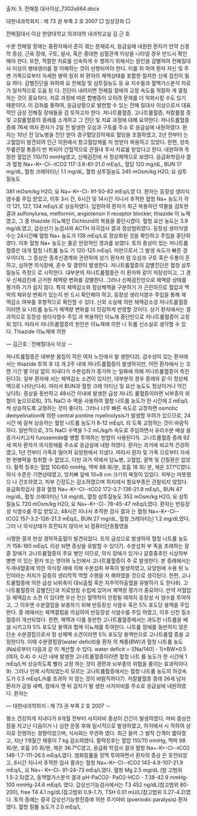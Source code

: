 출처: 5. 전해질 대사이상_7302s664.docx

대한내과학회지 : 제 73 권 부록 2 호 2007	□ 임상강좌 □

전해질대사 이상
한양대학교 의과대학 내과학교실
김	근  호

수분 전해질 장애는 중환자에서 흔히 겪는 문제로서, 응급실에 내원한 환자가 만약 신경학 증상, 근육 장애, 구토, 설사, 혹은 중대한 심혈관계 이상을 나타낼 경우 반드시 확인해야 한다. 또한, 적절한 치료를 신속하게 수 행하기 위해서는 원인을 감별하여 전해질대사 이상의 병태생리를 잘 이해하는 것이 선행되어야 한다. 이를 위 하여 환자 자신 및 주변 가족으로부터 자세한 병력 청취 와 환자의 체액상태를 포함한 철저한 신체 검진이 필요 하다. 감별진단을 위하여 요 전해질 및 삼투질농도 등 요 지수들과 혈액가스분석 자료가 일차적으로 도움 된 다. 진단이 내려지면 전해질 장애의 교정 속도를 적절하 게 결정하는 것이 중요하다. 치료 과정에 따른 합병증이 오히려 문제를 더 악화시킬 수도 있기 때문이다.
이 강좌를 통하여, 응급상황으로 발현할 수 있는 전해 질대사 이상으로서 대표적인 급성 전해질 장애들을 검 토하고자 한다. 저나트륨혈증, 고나트륨혈증, 저칼륨혈 증 및 고칼륨혈증의 증례를 소개하고 그 진단 및 치료 과정에 대해 요약한다.
저나트륨혈증
증례
76세 여자 환자가 2일 전 발생한 오심과 구토를 주소 로 응급실에 내원하였다. 환자는 10년 전 당뇨병을 진단 받아 경구혈당강하제로 혈당을 조절하였고, 2년 전부터 는 고혈압이 발견되어 인근 의원에서 항고혈압제를 처 방받아 복용하고 있었다. 한편, 양측 무릎관절 통증이 반 복되어 간헐적으로 관절내 주사 치료를 받았다고 한다. 내원하여 측정한 혈압은 110/70 mmHg였고, 신체검진에 서 정상체액으로 보였다. 응급화학검사 결과 혈청 Na+-K+-Cl--tCO2 117-3.8-81-21.0 mEq/L, 혈당 120
mg/dL, BUN 17 mg/dL, 혈청 크레아티닌 1.1 mg/dL, 혈청 삼투질농도 245 mOsm/kg H2O, 요 삼투질농도

381 mOsm/kg H2O, 요 Na+-K+-Cl- 91-50-82 mEq/L였 다. 환자는 등장성 생리식염수를 주입 받았고, 이후 3시 간, 6시간 및 14시간 지나서 추적한 혈청 Na+ 농도가 각 각 121, 127, 134 mEq/L로 상승하였다. 입원하여 환자가 최근 복용하던 약물을 검토한 결과 sulfonylurea, metformin, angiotensin II receptor blocker, thiazide 이 뇨제였고, 그 중 thiazide 이뇨제인 Dichlozid의 복용을 중단시켰다. 혈청 요산 농도는 3.9 mg/dL였고, 갑상선기 능검사와 ACTH 자극검사 결과 정상범위였다. 등장성 생리식염수는 24시간째 혈청 Na+ 농도가 138 mEq/L로 정상화된 것을 확인하고 주입을 중단하였다. 이후 혈청 Na+ 농도는 줄곧 안정적인 경과를 보였다.
토의
증상이 있는 저나트륨혈증은 대개 혈청 나트륨 농도 가 120-125 mEq/L 미만으로서 그 발생 속도가 빠른 경 우이다1). 그 증상은 중추신경계와 관련하여 상기 환자처 럼 오심과 구토 혹은 두통이 흔하고, 심하면 의식장애, 혼수 및 경련이 발생한다.
저나트륨혈증의 감별진단은 혈청 삼투질농도 측정으 로 시작한다. 대부분의 저나트륨혈증은 이 환자와 같이 저장성이고, 그 경우 신체검진에 근거한 체액량 변화를 감별한다. 그러나 신체검진만으로 체액량 상태를 평가하 기가 쉽지 않다. 특히 체액감소와 정상체액을 구분하기 가 곤란하므로 혈압과 맥박의 체위성 변화가 있는지 반 드시 확인해야 하고, 등장성 생리식염수 주입을 통해 체 액감소 여부를 후향적으로 확인할 수 있다. 신외 소실에 의한 체액감소성 저나트륨혈증이라면 요 나트륨 농도가 체액량 변화를 더 민감하게 반영할 것이다.
상기 환자에서는 결과적으로 등장성 생리식염수 주입 과 복용하던 이뇨제 중단만으로 저나트륨혈증이 교정되 었다. 따라서 저나트륨혈증의 원인은 이뇨제에 의한 나 트륨 신소실로 생각할 수 있다. Thiazide 이뇨제에 의한

— 김근호 : 전해질대사 이상 －


저나트륨혈증은 대부분 몸집이 작은 여자 노인에서 발 생한다2). 감수성이 있는 환자에서는 thiazide 투여 후 대 개 2주 내에 저나트륨혈증이 발생하지만, 어떤 환자에서 는 오랜 기간 별 이상 없이 지내다가 수분섭취가 증가하 는 일화에 의해 저나트륨혈증이 촉진된다3). 일부 환자에 서는 체액감소 소견이 있지만, 대부분의 경우 증례와 같 이 정상체액으로 나타난다4). 따라서 BUN과 혈청 크레 아티닌 및 요산 농도도 정상이거나 약간 낮다5).
증상을 동반하고 48시간 이내에 발생한 급성 저나트 륨혈증이라면 뇌부종의 위험이 높으므로6), 3% NaCl 수 액을 사용하여 혈청 나트륨 농도가 한 시간에 2 mEq/L 씩 상승하도록 교정하는 것이 좋다1). 그러나 너무 빠른 속도로 교정하면 osmotic demyelination에 의한 central pontine myelinolysis가 발생할 우려가 있으므로, 24시간 에 걸쳐 상승하는 혈청 나트륨 농도가 8-12 mEq/L 되 도록 교정하는 것이 바람직하다. 일반적으로, 3% NaCl 수액을 1-2 mL/kg/h 속도로 주입하면서 유리수분 배설 을 증가시키고자 furosemide를 병합 투여하는 방법이 사용된다1).
고나트륨혈증
증례
92세 여자 환자가 의식장애를 주소로 응급실에 내원 하였다. 환자는 과거에 비교적 건강하였고, 1년 전부터 가족과 떨어져 요양원에서 지냈다. 따라서 환자 및 가족 으로부터 자세한 현병력을 청취할 수 없었고, 다만 과거 력에서 당뇨병, 고혈압, 결핵 및 간질환은 없었다. 활력 징후는 혈압 100/60 mmHg, 맥박 88 회/분, 호흡 18 회/ 분, 체온 37.1℃였다. 의식 수준은 기면상태였고, 엉치뼈 앞에 10×8 cm 크기의 욕창이 있었다. 피부는 따뜻했으 나 건조하였고, 피부 긴장도는 감소하였으며 하지에서 함요부종은 관찰되지 않았다. 응급화학검사 결과 혈청 Na+-K+-Cl--tCO2 172-3.7-136-21.9 mEq/L, BUN 47
mg/dL, 혈청 크레아티닌 1.6 mg/dL, 혈청 삼투질농도 352 mOsm/kg H2O, 요 삼투질농도 720 mOsm/kg H2O, 요 Na+-K+-Cl- 78-45-47 mEq/L였다. 환자는 반등장성 식염수를 주입 받았고, 48시간 지나서 추적한 검사 결과 는 혈청 Na+-K+-Cl--tCO2 157-3.2-126-21.3 mEq/L,
BUN 27 mg/dL, 혈청 크레아티닌 1.2 mg/dL였다. 그러 나 의식상태가 호전되지 않아서 뇌 컴퓨터단층촬영을

시행한 결과 만성 경막하출혈이 발견되었다.
토의
급성으로 발생하여 혈청 나트륨 농도가 158-160 mEq/L 이상 되면 증상을 유발할 수 있다7). 수분섭취 부 족을 초래하는 갈증 장애가 고나트륨혈증의 주요 병인 이므로, 의식 장애가 있거나 갈증중추인 시상하부 병변 이 있는 환자 또는 영아와 노인에서 고나트륨혈증이 주 로 발생한다. 본 증례에서는 두개내혈종에 의한 의식장 애에 의해 수분섭취 부족이 발생하였고, 요양원에 수용 된 노인이라는 처지가 갈증의 생리학적 역할 수행을 저 해하였을 것으로 생각된다. 한편, 고나트륨혈증에 의한 급성 뇌위축이 대뇌출혈 혹은 지주막하출혈을 유발하기 도 한다8).
고나트륨혈증의 감별진단과 치료방침 수립에 있어서 체액량 평가가 중요하다. 만약 저혈압 등 체액감소 소견 이 있다면 우선 전신 혈역학이 안정될 때까지 등장성 식 염수를 투여하고, 그 이후엔 수분결핍을 보충하기 위해 반등장성 식염수 혹은 5% 포도당 용액을 주입한다. 증 례에서는 체액결핍을 의심하여 반등장성 식염수를 주입 하였고, 이후 신전 질소혈증이 개선되었다. 한편, 체액과 다를 동반한 고나트륨혈증에서는 과도한 나트륨을 배설 시키고자 5% 포도당 용액과 함께 이뇨제를 투여한다. 나트륨 장애를 동반하지 않은 단순 수분결핍으로서 정 상체액 소견이라면 5% 포도당 용액만으로 고나트륨혈 증을 교정한다1). 이때 수분결핍량(water deficit)을 환자 의 체중(BW)과 혈청 나트륨 농도(Na)로부터 다음과 같 이 계산할 수 있다.
water deficit = ([Na/140] - 1)×BW×0.5 (여자, 0.4) 수 시간 내에 발생한 고나트륨혈증이라면 혈청 나트 륨 농도가 한 시간에 1 mEq/L씩 상승하도록 빨리 교정 하는 것이 경련과 뇌부종의 위험을 줄이는 효과적이다9). 그러나 언제 시작되었는지 모르는 고나트륨혈증에서는 혈청 나트륨 농도의 하강속도가 0.5 mEq/L/h를 초과하
지 않는 것이 바람직하다7).
저칼륨혈증
증례
26세 남자 환자가 금일 새벽, 잠에서 깬 뒤 갑자기 발 생한 사지마비를 주소로 응급실에 내원하였다. 환자는

— 대한내과학회지 : 제 73 권 부록 2 호 2007 －


평소 건강하게 지내다가 8개월 전부터 사지마비 증상이 간간이 발생하였다. 마비 증상은 잠을 자고난 다음이거 나 심한 운동 후에 일시적으로 발생하였고, 하지에서 시 작하여 상지로 진행하는 경향이었으며, 식사와는 무관하 였다. 최근 들어 그 발작 간격이 짧아졌고, 지난 1개월간 체중이 7 kg 감소하였다. 활력징후는 혈압 110/70 mmHg, 맥박 98 회/분, 호흡 20 회/분, 체온 36.7℃였고, 응급화 학검사 결과 혈청 Na+-K+-Cl--tCO2 146-1.7-111-26.5
mEq/L였다. 염화칼륨을 정맥 투여하면서 환자의 증상 은 호전되었고, 8시간 지나서 추적한 검사 결과는 혈청 Na+-K+-Cl--tCO2 143-4.9-107-21.9 mEq/L, 요 Na+-
K+-Cl- 91-24-73 mEq/L였다. 혈청 Mg 2.5 mg/dL (참 고범위 1.5-2.5)였고, 동맥혈가스분석 결과 pH-PaCO2- PaO2-HCO - 7.38-42.9 mmHg-100 mmHg-24.6 mEq/L
였다. 갑상선기능검사에서는 T3 452 ng/dL(참고범위 80-200), free T4 4.1 ng/dL(참고범위 0.9-1.7), TSH 0.01
mU/L(참고범위 0.27-4.2)였다.
토의
증례는 결국 갑상선기능항진증에 의한 주기마비 (poeriodic paralysis) 환자였다. 혈청 칼륨 농도가 2.0 mEq/L 